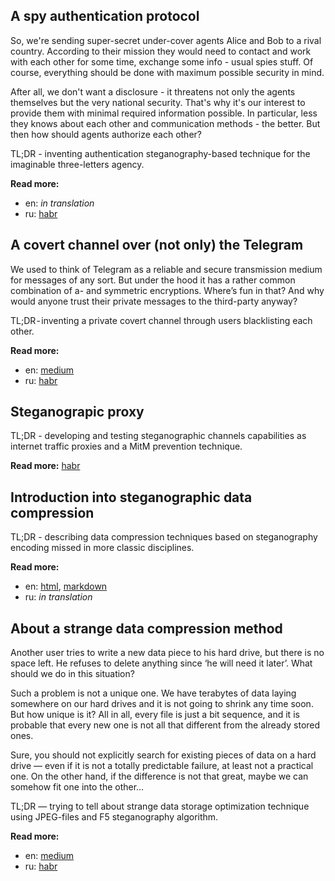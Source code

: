 ## A spy authentication protocol
So, we're sending super-secret under-cover agents Alice and Bob to a rival country. According to their mission they would need to contact and work with each other for some time, exchange some info - usual spies stuff. Of course, everything should be done with maximum possible security in mind.

After all, we don't want a disclosure - it threatens not only the agents themselves but the very national security. That's why it's our interest to provide them with minimal required information possible. In particular, less they knows about each other and communication methods - the better. But then how should agents authorize each other?

TL;DR - inventing authentication steganography-based technique for the imaginable three-letters agency.

**Read more:**
- en: *in translation*
- ru: [habr](https://habr.com/ru/post/456670/)

  
## A covert channel over (not only) the Telegram
We used to think of Telegram as a reliable and secure transmission medium for messages of any sort. But under the hood it has a rather common combination of a- and symmetric encryptions. Where’s fun in that? And why would anyone trust their private messages to the third-party anyway?

TL;DR - inventing a private covert channel through users blacklisting each other.

**Read more:**
- en: [medium](https://medium.com/@labunskya/secret-telegrams-bdd2035b6e84)
- ru: [habr](https://habr.com/ru/post/451954)


## Steganograpic proxy
TL;DR - developing and testing steganographic channels capabilities as internet traffic proxies and a MitM prevention technique.

**Read more:** [habr](https://habr.com/ru/post/319148/)


## Introduction into steganographic data compression
TL;DR - describing data compression techniques based on steganography encoding missed in more classic disciplines.

**Read more:** 
- en: [html](compression), [markdown](compression/index.md)
- ru: *in translation*

  
## About a strange data compression method
Another user tries to write a new data piece to his hard drive, but there is no space left. He refuses to delete anything since ‘he will need it later’. What should we do in this situation?

Such a problem is not a unique one. We have terabytes of data laying somewhere on our hard drives and it is not going to shrink any time soon. But how unique is it? All in all, every file is just a bit sequence, and it is probable that every new one is not all that different from the already stored ones.

Sure, you should not explicitly search for existing pieces of data on a hard drive — even if it is not a totally predictable failure, at least not a practical one. On the other hand, if the difference is not that great, maybe we can somehow fit one into the other…


TL;DR — trying to tell about strange data storage optimization technique using JPEG-files and F5 steganography algorithm.

**Read more:**  
- en: [medium](https://medium.com/@labunskya/about-a-strange-data-compression-method-4d0d9d2e5714)
- ru: [habr](https://habr.com/ru/post/453332/)

